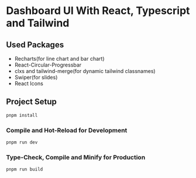# Dashboard UI With React, Typescript and Tailwind

## Used Packages
- Recharts(for line chart and bar chart)
- React-Circular-Progressbar
- clxs and tailwind-merge(for dynamic tailwind classnames)
- Swiper(for slides)
- React Icons

## Project Setup

```sh
pnpm install
```

### Compile and Hot-Reload for Development

```sh
pnpm run dev
```

### Type-Check, Compile and Minify for Production

```sh
pnpm run build
```

